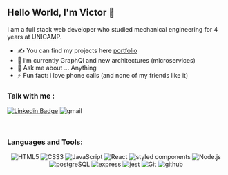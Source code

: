 ## Hello World, I'm Victor  👋

I am a full stack web developer who studied mechanical engineering for 4 years at UNICAMP.

- ✍ You can find my projects here [portfolio](https://github.com/victordurco?tab=repositories)
- 🌱 I’m currently GraphQl and new architectures (microservices)
- 💬 Ask me about ... Anything
- ⚡ Fun fact: i love phone calls  (and none of my friends like it)


### Talk with me :

[![Linkedin Badge](https://img.shields.io/badge/LinkedIn-0077B5?style=for-the-badge&logo=linkedin&logoColor=white)](https://www.linkedin.com/in/victor-dur%C3%A7o-1878a8195/)
<img  alt="gmail" src="https://img.shields.io/badge/Gmail-D14836?style=for-the-badge&logo=gmail&logoColor=white" />

<br />

### Languages and Tools:

<div align="center">
    <img  alt="HTML5" src="https://img.shields.io/badge/HTML5-E34F26?style=for-the-badge&logo=html5&logoColor=white" />
    <img  alt="CSS3" src="https://img.shields.io/badge/CSS3-1572B6?style=for-the-badge&logo=css3&logoColor=white" />
    <img  alt="JavaScript" src="https://img.shields.io/badge/JavaScript-323330?style=for-the-badge&logo=javascript&logoColor=F7DF1E" />
    <img  alt="React"  src="https://img.shields.io/badge/React-20232A?style=for-the-badge&logo=react&logoColor=61DAFB" />
    <img alt="styled components" src="https://img.shields.io/badge/styled--components-DB7093?style=for-the-badge&logo=styled-components&logoColor=white" />
    <img  alt="Node.js" src="https://img.shields.io/badge/Node.js-339933?style=for-the-badge&logo=nodedotjs&logoColor=white" />
    <img  alt="postgreSQL" src="https://img.shields.io/badge/PostgreSQL-316192?style=for-the-badge&logo=postgresql&logoColor=white" />
    <img  alt="express"  src="https://img.shields.io/badge/Express.js-000000?style=for-the-badge&logo=express&logoColor=white" />
    <img  alt="jest"  src="https://img.shields.io/badge/Jest-C21325?style=for-the-badge&logo=jest&logoColor=white" />
    <img  alt="Git" src="https://img.shields.io/badge/Git-F05032?style=for-the-badge&logo=git&logoColor=white" />
    <img  alt="github"  src="https://img.shields.io/badge/GitHub-100000?style=for-the-badge&logo=github&logoColor=white" />
</div>
